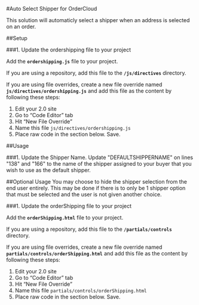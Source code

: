 #Auto Select Shipper for OrderCloud 

This solution will automaticly select a shipper when an address is selected on an order.

##Setup

###1. Update the ordershipping file to your project

Add the **`ordershipping.js`** file to your project.

If you are using a repository, add this file to the **`/js/directives`** directory.

If you are using file overrides, create a new file override named **`js/directives/ordershipping.js`** and add this file as the content by following these steps:

 1. Edit your 2.0 site
 2. Go to “Code Editor” tab
 3. Hit “New File Override”
 4. Name this file `js/directives/ordershipping.js`
 5. Place raw code in the section below. Save.


##Usage

###1. Update the Shipper Name.
Update "DEFAULTSHIPPERNAME" on lines "138" and "166" to the name of the shipper assigned to your buyer that you wish to use as the default shipper.


##Optional Usage
You may choose to hide the shipper selection from the end user entirely.  This may be done if there is to only be 1 shipper option that must be selected and the user is not given another choice.

###1. Update the orderShipping file to your project

Add the **`orderShipping.html`** file to your project.

If you are using a repository, add this file to the **`/partials/controls`** directory.

If you are using file overrides, create a new file override named **`partials/controls/orderShipping.html`** and add this file as the content by following these steps:

 1. Edit your 2.0 site
 2. Go to “Code Editor” tab
 3. Hit “New File Override”
 4. Name this file `partials/controls/orderShipping.html`
 5. Place raw code in the section below. Save.
